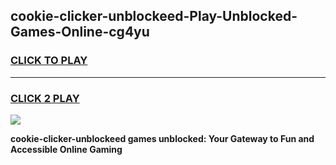 
## cookie-clicker-unblockeed-Play-Unblocked-Games-Online-cg4yu
<h3>
<a href="https://premium76.site?title=cookie-clicker-unblockeed&ref=25A">CLICK TO PLAY</a></h3>
<hr>

<h3>
<a href="https://premium76.site?title=cookie-clicker-unblockeed&ref=25A">CLICK 2 PLAY</a>
  
</h3>

<a href="https://premium76.site?title=cookie-clicker-unblockeed&ref=25A"><img src="https://clearcache.store/games.png"></a>


**cookie-clicker-unblockeed games unblocked: Your Gateway to Fun and Accessible Online Gaming**
